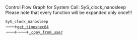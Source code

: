 Control Flow Graph for System Call: SyS_clock_nanosleep  
Please note that every function will be expanded only once!!! 

`SyS_clock_nanosleep`  
--->[`get_timespec64`](https://elixir.bootlin.com/linux/v4.14.62/ident/get_timespec64)  
--->--->[`_copy_from_user`](https://elixir.bootlin.com/linux/v4.14.62/ident/_copy_from_user)  
